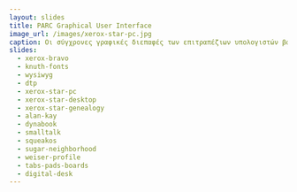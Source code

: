 ```yaml
---
layout: slides
title: PARC Graphical User Interface
image_url: /images/xerox-star-pc.jpg
caption: Οι σύγχρονες γραφικές διεπαφές των επιτραπέζιων υπολογιστών βασίζονται στο ερευνητικό έργο του XEROX PARC κατά την δεκαετία του 1970.
slides:
  - xerox-bravo
  - knuth-fonts
  - wysiwyg
  - dtp
  - xerox-star-pc
  - xerox-star-desktop
  - xerox-star-genealogy
  - alan-kay
  - dynabook
  - smalltalk
  - squeakos
  - sugar-neighborhood
  - weiser-profile
  - tabs-pads-boards
  - digital-desk
---
```

